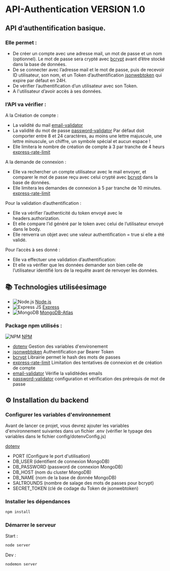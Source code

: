 # API-Authentication VERSION 1.0

## API d’authentification basique.

### Elle permet :

- De créer un compte avec une adresse mail, un mot de passe et un nom (optionnel). Le mot de passe sera crypté avec [bcrypt] avant d’être stocké dans la base de données.
- De se connecter avec l’adresse mail et le mot de passe, puis de recevoir ID utilisateur, son nom, et un Token d’authentification [jsonwebtoken] qui expire par défaut en 24H.
- De vérifier l’authentification d’un utilisateur avec son Token.
- A l'utilisateur d’avoir accès à ses données.

### l’API va vérifier :

A la Création de compte :

- La validité du mail [email-validator]
- La validité du mot de passe [password-validator] Par défaut doit comporter entre 8 et 24 caractères, au moins une lettre majuscule, une lettre minuscule, un chiffre, un symbole spécial et aucun espace !
- Elle limitera le nombre de création de compte à 3 par tranche de 4 heurs [express-rate-limit]

A la demande de connexion :

- Elle va rechercher un compte utilisateur avec le mail envoyer, et comparer le mot de passe reçu avec celui crypté avec [bcrypt] dans la base de données.
- Elle limitera les demandes de connexion à 5 par tranche de 10 minutes. [express-rate-limit]

Pour la validation d’authentification :

- Elle va vérifier l’authenticité du token envoyé avec le headers.authorization.
- Et elle compare l’id généré par le token avec celui de l’utilisateur envoyé dans le body.
- Elle renverra un objet avec une valeur authentification = true si elle a été validé.

Pour l’accès à ses donné :

- Elle va effectuer une validation d’authentification:
- Et elle va vérifier que les données demander son bien celle de l’utilisateur identifié lors de la requête avant de renvoyer les données.

## 📚 Technologies utiliséesimage

- ![Node.js]({https://img.shields.io/badge/Node.js-339933?style=for-the-badge&logo=nodedotjs&logoColor=white}) [Node.js](http://nodejs.org)
- ![Express JS]({https://img.shields.io/badge/Express.js-000000?style=for-the-badge&logo=express&logoColor=white}) [Express](http://expressjs.com)
- ![MongoDB]({https://img.shields.io/badge/MongoDB-4EA94B?style=for-the-badge&logo=mongodb&logoColor=white}) [MongoDB-Atlas](https://www.mongodb.com/)

### Package npm utilisés :

![NPM]({https://img.shields.io/badge/npm-CB3837?style=for-the-badge&logo=npm&logoColor=white}) [NPM](https://www.npmjs.com/)

- [dotenv] Gestion des variables d'environement
- [jsonwebtoken] Authentification par Bearer Token
- [bcrypt] Librairie permet le hash des mots de passes
- [express-rate-limit] Limitation des tentatives de connexion et de création de compte
- [email-validator] Vérifie la validitédes emails
- [password-validator] configuration et vérification des prérequis de mot de passe

## ⚙ Installation du backend

### Configurer les variables d'environnement

Avant de lancer ce projet, vous devrez ajouter les variables d'environnement suivantes dans un fichier .env (vérifier le typage des variables dans le fichier config/dotenvConfig.js)

[dotenv]

- PORT (Configure le port d'utilisation)
- DB_USER (identifient de connexion MongoDB)
- DB_PASSWORD (password de connexion MongoDB)
- DB_HOST (nom du cluster MongoDB)
- DB_NAME (nom de la base de donnée MongoDB)
- SALTROUNDS (nombre de salage des mots de passes pour bcrypt)
- SECRET_TOKEN (clé de codage du Token de jsonwebtoken)

### Installer les dépendances

```bash
npm install
```

### Démarrer le serveur

Start :

```bash
node server
```

Dev :

```bash
nodemon server
```

[dotenv]: https://www.npmjs.com/package/dotenv
[jsonwebtoken]: https://www.npmjs.com/package/jsonwebtoken
[bcrypt]: https://www.npmjs.com/package/bcrypt
[express-rate-limit]: https://www.npmjs.com/package/express-rate-limit
[email-validator]: https://www.npmjs.com/package/email-validator
[password-validator]: https://www.npmjs.com/package/password-validator
[//]: # "order for gitfolio"
